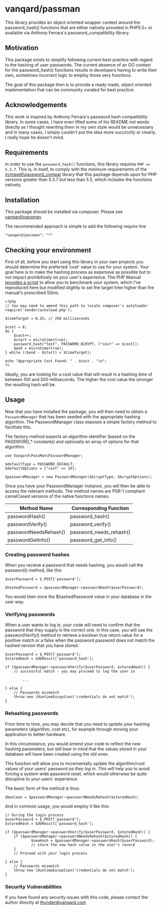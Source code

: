 # vanqard/passman

This library provides an object oriented wrapper context around the password_hash() functions that are either natively provided in PHP5.5+ or available via Anthony Ferrara's password_compatibility library.

## Motivation

This package exists to simplify following current best practice with regard to the hashing of user passwords. The current absence of an OO context for the password_hash() functions results in developers having to write their own, sometimes incorrect logic to employ those very functions. 

The goal of this package then is to provide a ready made, object oriented implementation that can be community curated for best practice. 

## Acknowledgements

This work is inspired by Anthony Ferrara's password hash compatibility library. In some cases, I have even lifted some of his README.md words directly as I thought rewriting them in my own style would be unnecessary and in many cases, I simply couldn't put the idea more succinctly or clearly. I really hope he doesn't mind.

## Requirements

In order to use the ```password_hash()``` functions, this library requires ```PHP >= 5.3.7```. This is, in itself, to comply with the minimum requirements of the [ircmaxell\password_compat](https://github.com/ircmaxell/password_compat) library that this package depends upon for PHP versions greater than 5.3.7 but less than 5.5, which includes the functions natively. 

## Installation

This package should be installed via composer. Please see [vanqard/passman](http://packagist.org/packages/vanqard/passman).

The recommended approach is simple to add the following require line

    "vanqard/passman": "*"

## Checking your environment

First of all, before you start using this library in your own projects you should determine the preferred 'cost' value to use for your system. Your goal here is to make the hashing process as expensive as possible but to not impact prohibitively on your user's experience. The PHP Manual [provides a script](http://php.net/manual/en/function.password-hash.php) to allow you to benchmark your system, which I've reproduced here but modified slightly to set the target time higher than the manual's prescribed 50ms.

    <?php
    // You may need to amend this path to locate composer's autoloader
    require('vendor/autoload.php'); 
    
    $timeTarget = 0.25; // 250 milliseconds 

    $cost = 8;
    do {
        $cost++;
        $start = microtime(true);
        password_hash("test", PASSWORD_BCRYPT, ["cost" => $cost]);
        $end = microtime(true);
    } while (($end - $start) < $timeTarget);

    echo "Appropriate Cost Found: " . $cost . "\n";
    ?>

Ideally, you are looking for a cost value that will result in a hashing time of between 100 and 500 milliseconds. The higher the cost value the stronger the resulting hash will be. 

## Usage

Now that you have installed the package, you will then need to obtain a ```PasswordManager``` that has been seeded with the appropriate hashing algorithm. The PasswordManager class exposes a simple factory method to facilitate this. 

The factory method expects an algorithm identifier (based on the PASSWORD_* constants) and optionally an array of options for that algorithm. 


    use Vanqard\PassMan\PasswordManager;
    
    $defaultType = PASSWORD_DEFAULT;
    $defaultOptions = ["cost" => 10];
    
    $passwordManager = new PasswordManager($bcryptType, $bcryptOptions);
    
Once you have your PasswordManager instance, you will then be able to access the relevant methods. The method names are PSR-1 compliant camelCased versions of the native functions names. 

| Method Name                 |  Corresponding Function   |
|---------------------------------|-----------------------------------|
| passwordHash()             |  password_hash()             |
| passwordVerify()           |  password_verify()            |
| passwordNeedsRehash() | password_needs_rehash() |
| passwordGetInfo()          | password_get_info()        |

### Creating password hashes

When you receive a password that needs hashing, you would call the password() method, like this

    $userPassword = $_POST['password'];
    
    $hashedPassword = $passwordManager->passwordHash($userPassword);
    
You would then store the $hashedPassword value in your database in the user way.

### Verifying passwords

When a user wants to log in, your code will need to confirm that the password that they supply is the correct one. In this case, you will use the passwordVerify() method to retrieve a boolean true return value for a positive match or a false when the password password does not match the hashed version that you have stored. 

    $userPassword = $_POST['password'];
    $storedHash = $dbResult['password_hash'];
    
    if ($passwordManager->passwordVerify($userPassword, $storedHash)) {
        // successful match - you may proceed to log the user in
         
            ...
    } else {
        // Passwords mismatch
        throw new \RuntimeException('credentials do not match');    }
    

### Rehashing passwords

From time to time, you may decide that you need to update your hashing parameters (algorithm, cost etc), for example through moving your application to better hardware. 

In this circumstance, you would amend your code to reflect the new hashing parameters, but still bear in mind that the values stored in your database will have been created using the old ones.

This function will allow you to incrementally update the algorithm/cost values of your users' password *as they log in*. This will help you to avoid forcing a system wide password reset, which would otherwise be quite disruptive to your users' experience. 

The basic form of the method is thus:

    $boolean = $passwordManager->passwordNeedsRehash($storedHash);
    
And in common usage, you would employ it like this:

    // During the login process
    $userPassword = $_POST['password'];
    $storedHash = $dbResult['password_hash'];
    
    if ($passwordManager->passwordVerify($userPassword, $storedHash)) {
        if ($passwordManager->passwordNeedsRehash($storedHash)) {
        	    $newHash = $passwordManager->passwordHash($userPassword);
        	    // store the new hash value in the user's record        }
        // Proceed with your login process
        
    } else {
        // Passwords mismatch
        throw new \RuntimeException('credentials do not match');    }
    
### Security Vulnerabilities

If you have found any security issues with this code, please contact the author directly at [thunder@vanqard.com](mailto:thunder@vanqard.com)
